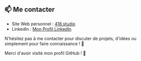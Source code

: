 ## 📫 Me contacter

- Site Web personnel : [418.studio](https://www.418.studio/)
- LinkedIn : [Mon Profil LinkedIn](https://www.linkedin.com/in/adrien-fevre-developpeur/)

N'hésitez pas à me contacter pour discuter de projets, d'idées ou simplement pour faire connaissance ! 🤝

Merci d'avoir visité mon profil GitHub ! 🙏
